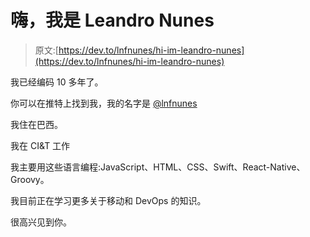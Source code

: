 # 嗨，我是 Leandro Nunes

> 原文:[https://dev.to/lnfnunes/hi-im-leandro-nunes](https://dev.to/lnfnunes/hi-im-leandro-nunes)

我已经编码 10 多年了。

你可以在推特上找到我，我的名字是 [@lnfnunes](https://twitter.com/lnfnunes)

我住在巴西。

我在 CI&T 工作

我主要用这些语言编程:JavaScript、HTML、CSS、Swift、React-Native、Groovy。

我目前正在学习更多关于移动和 DevOps 的知识。

很高兴见到你。
